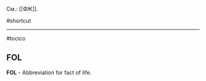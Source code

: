 См.: [[ФЖ]].

#shortcut




<hr/>

#tocico

## FOL

<b>FOL</b> -  Abbreviation for fact of life. 


